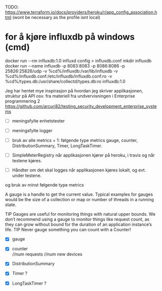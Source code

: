 

TODO: https://www.terraform.io/docs/providers/heroku/r/app_config_association.html 
(wont be necessary as the profile isnt local)

# for å kjøre influxdb på windows (cmd)
docker run --rm influxdb:1.0 influxd config > influxdb.conf
mkdir influxdb
docker run --name influxdb -p 8083:8083 -p 8086:8086 -p 25826:25826/udp  -v %cd%/influxdb:/var/lib/influxdb  -v %cd%/influxdb.conf:/etc/influxdb/influxdb.conf:ro  -v %cd%/types.db:/usr/share/collectd/types.db:ro  influxdb:1.0


Jeg har hentet mye inspirasjon på hvordan jeg skriver applikasjonen, struktur på API osv. fra materiell fra undvervisningen i Enterprise programmering 2
https://github.com/arcuri82/testing_security_development_enterprise_systems


- [ ] meningsfylte enhetstester
- [ ] meningsfylte logger

- [ ] bruk av alle metrics + 1: følgende type metrics gauge, counter, DistributionSummary, Timer, LongTaskTimer.


- [ ] SimpleMeterRegistry når applikasjonen kjører på heroku, i travis og når testene kjøres.
- [ ] Håndter om det skal logges når applikasjonen kjøres lokalt, og evt. under testene.



og bruk av minst følgende type metrics 

A gauge is a handle to get the current value. Typical examples for gauges would be the size of a collection or map or number of threads in a running state.

TIP
Gauges are useful for monitoring things with natural upper bounds. We don’t recommend using a gauge to monitor things like request count, as they can grow without bound for the duration of an application instance’s life.
TIP
Never gauge something you can count with a Counter!

- [X] gauge
- [X] counter  
//num requests
//num new devices


- [X] DistributionSummary 
- [X] Timer  ?
- [X] LongTaskTimer ?
